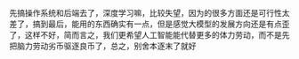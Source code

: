 先搞操作系统和后端去了，深度学习嘛，比较失望，因为的很多方面还是可行性太差了，搞到最后，能用的东西确实有一点，但是感觉大模型的发展方向还是有点歪了，这样不好，简而言之，我们更希望人工智能能代替更多的体力劳动，而不是先把脑力劳动劣币驱逐良币了，总之，别舍本逐末了就好